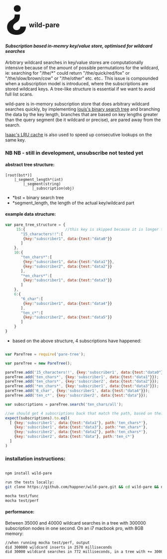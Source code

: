 <span style="font-size:128">&#191;</span> wild-pare
----------------

#### *Subscription based in-memry key/value store, optimised for wildcard searches*


Arbitrary wildcard searches in key/value stores are computationally intensive because of the amount of possible permutations for the wildcard, ie: searching for "/the/*" could return "/the/quick/red/fox" or "/the/slow/brown/cow" or "/the/other" etc. etc.. This issue is compounded when a subscription model is introduced, where the subscriptions are stored wildcard keys. A tree-like structure is essential if we want to avoid full list scans.

wild-pare is in-memory subscription store that does arbitrary wildcard searches quickly, by implementing [louis's binary search tree](https://github.com/louischatriot/node-binary-search-tree) and branching the data by the key length, branches that are based on key lengths greater than the query segment (be it wildcard or precise), are pared away from the search.

[Isaac's LRU cache](https://github.com/isaacs/node-lru-cache) is also used to speed up consecutive lookups on the same key.

### NB NB - still in development, unsubscribe not tested yet

#### abstract tree structure:

```
[root(bst*)]
    |_segment_length*(int)
        |_segment(string)
            |_subscription(obj)

```
- *bst = binary search tree
- *segment_length, the length of the actual key/wildcard part

#### example data structure:

```javascript
var pare_tree_structure = {
     15:{                  //this key is skipped because it is longer than the 8 characters of the search
       "15_characters!!":[
        {key:"subscriber1", data:{test:"data0"}}
       ]
    },
    10:{
       "ten_chars*":[
        {key:"subscriber1", data:{test:"data1"}},
        {key:"subscriber2", data:{test:"data2"}}
       ],
       "*en_chars*":[
        {key:"subscriber1", data:{test:"data3"}}
       ]
    },
    6:{
       "6_char":[
        {key:"subscriber1", data:{test:"data4"}}
       ],
       "ten_c*":[
        {key:"subscriber2", data:{test:"data5"}}
       ]
    }
}
```
- based on the above structure, 4 subscriptions have happened:

```javascript

var PareTree = require('pare-tree');

var pareTree = new PareTree();

pareTree.add('15_characters!!', {key:'subscriber1', data:{test:"data0"}});
pareTree.add('ten_chars*', {key:'subscriber1', data:{test:"data1"}});
pareTree.add('ten_chars*', {key:'subscriber2', data:{test:"data2"}});
pareTree.add('*en_chars*', {key:'subscriber1', data:{test:"data3"}});
pareTree.add('6_char', {key:'subscriber1', data:{test:"data4"}});
pareTree.add('ten_c*', {key:'subscriber2', data:{test:"data"}});

var subscriptions = pareTree.search('ten_chars/all');

//we should get 4 subscriptions back that match the path, based on their subscriptions
expect(subscriptions).to.eql(
  [ {key:'subscriber1', data:{test:"data1"}, path:'ten_chars*'},
    {key:'subscriber1', data:{test:"data3"}, path:'*en_chars*'},
    {key:'subscriber2', data:{test:"data2"}, path:'ten_chars*'},
    {key:'subscriber2', data:{test:"data"}, path:'ten_c*'}
  ]
)

```

### installation instructions:

```bash

npm install wild-pare

run the tests locally:
git clone https://github.com/happner/wild-pare.git && cd wild-pare && npm install

mocha test/func
mocha test/perf

```

#### performance:

Between 35000 and 40000 wildcard searches in a tree with 300000 subscription nodes in one second. On an i7 macbook pro, with 8GB memory:

```bash
//when running mocha test/perf, output
did 300000 wildcard inserts in 2570 milliseconds
did 30000 wildcard searches in 772 milliseconds, in a tree with += 300000 nodes.
```
